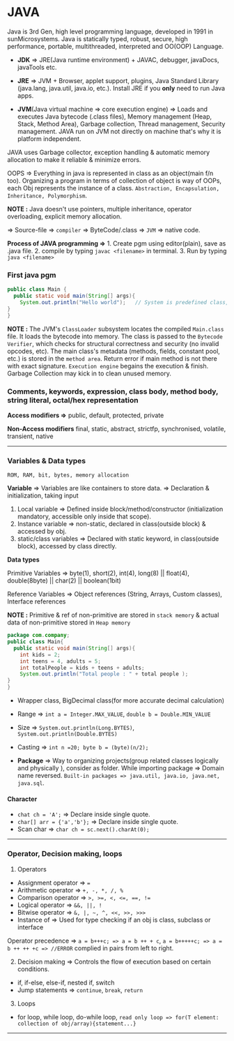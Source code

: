 # JAVA

Java is 3rd Gen, high level programming language, developed in 1991 in sunMicrosystems. Java is statically typed, robust, secure, high performance, portable, multithreaded, interpreted and OO(OOP) Language.

- **JDK** => JRE(Java runtime environment) + JAVAC, debugger, javaDocs, javaTools etc.

- **JRE** => JVM + Browser, applet support, plugins, Java Standard Library (java.lang, java.util, java.io, etc.). Install JRE if you **only** need to run Java apps.

- **JVM**(Java virtual machine => core execution engine) => Loads and executes Java bytecode (.class files), Memory management (Heap, Stack, Method Area), Garbage collection, Thread management, Security management. JAVA run on JVM not directly on machine that's why it is platform independent.

JAVA uses Garbage collector, exception handling & automatic memory allocation to make it reliable & minimize errors.

OOPS => Everything in java is represented in class as an object(main f/n too). Organizing a program in terms of collection of object is way of OOPs, each Obj represents the instance of a class. `Abstraction, Encapsulation, Inheritance, Polymorphism`.

**NOTE :** Java doesn't use pointers, multiple inheritance, operator overloading, explicit memory allocation.

=> Source-file => `compiler` => ByteCode/.class => `JVM` => native code.

**Process of JAVA programming =>** 1. Create pgm using editor(plain), save as .java file. 2. compile by typing `javac <filename>` in terminal. 3. Run by typing `java <filename>`

### First java pgm

```java
public class Main {
  public static void main(String[] args){
    System.out.println("Hello world");   // System is predefined class, provide access to system. out is a variable of type output stream connected to console.
}
}
```

**NOTE :** The JVM's `ClassLoader` subsystem locates the compiled `Main.class` file. It loads the bytecode into memory. The class is passed to the `Bytecode Verifier`, which checks for structural correctness and security (no invalid opcodes, etc). The main class's metadata (methods, fields, constant pool, etc.) is stored in the `method area`. Return error if main method is not there with exact signature. `Execution engine` begains the execution & finish. Garbage Collection may kick in to clean unused memory.

### Comments, keywords, expression, class body, method body, string literal, octal/hex representation

**Access modifiers =>** public, default, protected, private

**Non-Access modifiers** final, static, abstract, strictfp, synchronised, volatile, transient, native

-----

### Variables & Data types

`ROM, RAM, bit, bytes, memory allocation`

**Variable** => Variables are like containers to store data. => Declaration & initialization, taking input

1. Local variable => Defined inside block/method/constructor (initialization mandatory, accessible only inside that scope).
2. Instance variable => non-static, declared in class(outside block) & accessed by obj.
3. static/class variables => Declared with static keyword, in class(outside block), accessed by class directly.

**Data types**

Primitive Variables => byte(1), short(2), int(4), long(8) || float(4), double(8byte) || char(2) || boolean(1bit)

Reference Variables => Object references (String, Arrays, Custom classes), Interface references

**NOTE :** Primitive & ref of non-primitive are stored in `stack memory` & actual data of non-primitive stored in `Heap memory`

```java
package com.company;
public class Main{
  public static void main(String[] args){
    int kids = 2;
    int teens = 4, adults = 5;
    int totalPeople = kids + teens + adults;
    System.out.println("Total people : " + total people );
}
}

```

- Wrapper class, BigDecimal class(for more accurate decimal calculation)
- Range => `int a = Integer.MAX_VALUE`, `double b = Double.MIN_VALUE`
- Size => `System.out.println(Long.BYTES)`, `System.out.println(Double.BYTES)`
- Casting => `int n =20; byte b = (byte)(n/2);`

- **Package** => Way to organizing projects(group related classes logically and physically ), consider as folder. While importing package => Domain name reversed. `Built-in packages => java.util, java.io, java.net, java.sql`.

#### Character

- `chat ch = 'A';`  => Declare inside single quote.
- `char[] arr = {'a','b'};` => Declare inside single quote.
- Scan char => `char ch = sc.next().charAt(0);`

-----

### Operator, Decision making, loops

1. Operators

- Assignment operator => `=`
- Arithmetic operator => `+, -, *, /, %`
- Comparison operator => `>, >=, <, <=, ==, !=`
- Logical operator => `&&, ||, !`
- Bitwise operator => `&, |, ~, ^, <<, >>, >>>`
- Instance of => Used for type checking if an obj is class, subclass or interface

Operator precedence => `a = b+++c; => a = b ++ + c`, `a = b+++++c; => a = b ++ ++ +c => //ERROR` complied in pairs from left to right.

2. Decision making => Controls the flow of execution based on certain conditions.

- if, if-else, else-if, nested if, switch
- Jump statements => `continue`, `break`, `return`

3. Loops

- for loop, while loop, do-while loop, `read only loop => for(T element: collection of obj/array){statement...}`

-----





























